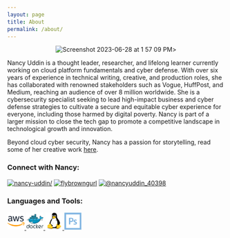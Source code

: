 ```yaml
---
layout: page
title: About
permalink: /about/
---
```

<p align="center"><img width="100" alt="Screenshot 2023-06-28 at 1 57 09 PM" src="https://github.com/nancyuddin/nancyuddin.github.io/assets/119987538/6e852ab3-8616-4ead-9f22-98f3091183ba">>
<p align="center">


Nancy Uddin is a thought leader, researcher, and lifelong learner currently working on cloud platform fundamentals and cyber defense. With over six years of experience in technical writing, creative, and production roles, she has collaborated with renowned stakeholders such as Vogue, HuffPost, and Medium, reaching an audience of over 8 million worldwide. She is a cybersecurity specialist seeking to lead high-impact business and cyber defense strategies to cultivate a secure and equitable cyber experience for everyone, including those harmed by digital poverty. Nancy is part of a larger mission to close the tech gap to promote a competitive landscape in technological growth and innovation. 


Beyond cloud cyber security, Nancy has a passion for storytelling, read some of her creative work [here](https://nancyuddin.com/).

<h3 align="left">Connect with Nancy:</h3>
<p align="left">
<a href="https://linkedin.com/in/nancy-uddin/" target="blank"><img align="center" src="https://raw.githubusercontent.com/rahuldkjain/github-profile-readme-generator/master/src/images/icons/Social/linked-in-alt.svg" alt="nancy-uddin/" height="30" width="40" /></a>
<a href="https://instagram.com/flybrowngurl" target="blank"><img align="center" src="https://raw.githubusercontent.com/rahuldkjain/github-profile-readme-generator/master/src/images/icons/Social/instagram.svg" alt="flybrowngurl" height="30" width="40" /></a>
<a href="https://medium.com/@nancyuddin_40398" target="blank"><img align="center" src="https://raw.githubusercontent.com/rahuldkjain/github-profile-readme-generator/master/src/images/icons/Social/medium.svg" alt="@nancyuddin_40398" height="30" width="40" /></a>
</p>

<h3 align="left">Languages and Tools:</h3>
<p align="left"> <a href="https://aws.amazon.com" target="_blank" rel="noreferrer"> <img src="https://raw.githubusercontent.com/devicons/devicon/master/icons/amazonwebservices/amazonwebservices-original-wordmark.svg" alt="aws" width="40" height="40"/> </a> <a href="https://www.docker.com/" target="_blank" rel="noreferrer"> <img src="https://raw.githubusercontent.com/devicons/devicon/master/icons/docker/docker-original-wordmark.svg" alt="docker" width="40" height="40"/> </a> <a href="https://www.linux.org/" target="_blank" rel="noreferrer"> <img src="https://raw.githubusercontent.com/devicons/devicon/master/icons/linux/linux-original.svg" alt="linux" width="40" height="40"/> </a> <a href="https://www.photoshop.com/en" target="_blank" rel="noreferrer"> <img src="https://raw.githubusercontent.com/devicons/devicon/master/icons/photoshop/photoshop-line.svg" alt="photoshop" width="40" height="40"/> </a> </p>
